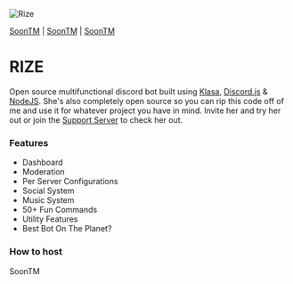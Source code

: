 ![Rize](https://i.imgur.com/Z0hxuua.png "Rize")

[SoonTM](https://github.com/trashbxg/Rize) | [SoonTM](https://github.com/trashbxg/Rize) | [SoonTM](https://github.com/trashbxg/Rize)

# RIZE
Open source multifunctional discord bot built using [Klasa](https://klasa.js.org/#/), [Discord.js](https://discord.js.org/#/) & [NodeJS](https://nodejs.org/en/). She's also completely open source so you can rip this code off of me and use it for whatever project you have in mind. Invite her and try her out or join the [Support Server](https://github.com/trashbxg/Rize) to check her out.

### Features
- Dashboard
- Moderation
- Per Server Configurations
- Social System
- Music System
- 50+ Fun Commands
- Utility Features
- Best Bot On The Planet?

### How to host

SoonTM
